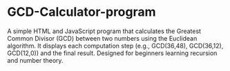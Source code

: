 # GCD-Calculator-program
A simple HTML and JavaScript program that calculates the Greatest Common Divisor (GCD) between two numbers using the Euclidean algorithm. It displays each computation step (e.g., GCD(36,48), GCD(36,12), GCD(12,0)) and the final result. Designed for beginners learning recursion and number theory.
